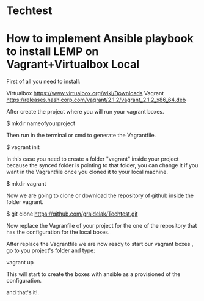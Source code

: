 # Techtest

# How to implement Ansible playbook to install LEMP on Vagrant+Virtualbox Local

First of all you need to install:

Virtualbox https://www.virtualbox.org/wiki/Downloads
Vagrant https://releases.hashicorp.com/vagrant/2.1.2/vagrant_2.1.2_x86_64.deb

After create the project where you will run your vagrant boxes.

$ mkdir nameofyourproject

Then run in the terminal or cmd to generate the Vagrantfile.

$ vagrant init

In this case you need to create a folder "vagrant" inside your project because the synced folder is pointing to that folder,
you can change it if you want in the Vagrantfile once you cloned it to your local machine.

$ mkdir vagrant

Now we are going to clone or download the repository of github inside the folder vagrant.

$ git clone https://github.com/graidelak/Techtest.git

Now replace the Vagranfile of your project for the one of the repository that has the configuration for the local boxes.

After replace the Vagrantfile we are now ready to start our vagrant boxes , go to you project's folder and type:

vagrant up

This will start to create the boxes with ansible as a provisioned of the configuration.

and that's it!.